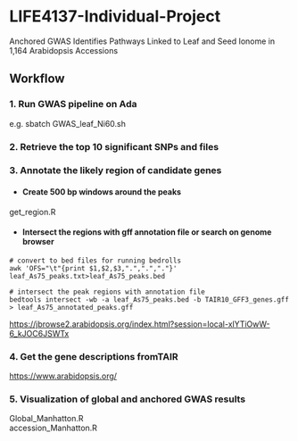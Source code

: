 # LIFE4137-Individual-Project
Anchored GWAS Identifies Pathways Linked to Leaf and Seed Ionome in 1,164 Arabidopsis Accessions

## Workflow
### 1. Run GWAS pipeline on Ada
e.g. sbatch GWAS_leaf_Ni60.sh
### 2. Retrieve the top 10 significant SNPs and files
### 3. Annotate the likely region of candidate genes
+ #### Create 500 bp windows around the peaks <br>
get_region.R
+ #### Intersect the regions with gff annotation file or search on genome browser
```
# convert to bed files for running bedrolls
awk 'OFS="\t"{print $1,$2,$3,".",".","."}' leaf_As75_peaks.txt>leaf_As75_peaks.bed

# intersect the peak regions with annotation file
bedtools intersect -wb -a leaf_As75_peaks.bed -b TAIR10_GFF3_genes.gff > leaf_As75_annotated_peaks.gff
```
https://jbrowse2.arabidopsis.org/index.html?session=local-xlYTiOwW-6_kJOC6JSWTx
### 4. Get the gene descriptions fromTAIR 
https://www.arabidopsis.org/
### 5. Visualization of global and anchored GWAS results
Global_Manhatton.R <br>
accession_Manhatton.R
